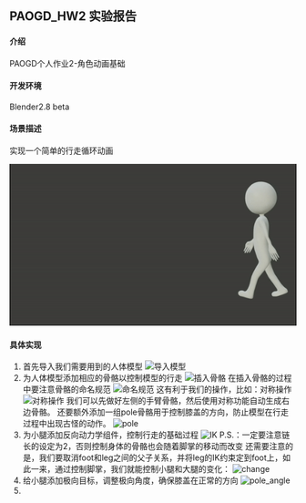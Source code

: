 ## PAOGD_HW2 实验报告

#### 介绍
PAOGD个人作业2-角色动画基础

#### 开发环境
Blender2.8 beta

#### 场景描述

实现一个简单的行走循环动画

![HW2.gif](./HW2.gif "HW2.gif")


#### 具体实现
1. 首先导入我们需要用到的人体模型
![导入模型](https://github.com/erosWu/homework-picture/blob/master/PAOGD_HW2/import.png "import")
2. 为人体模型添加相应的骨骼以控制模型的行走
![插入骨骼](https://github.com/erosWu/homework-picture/blob/master/PAOGD_HW2/insert_bone.png "insert")
在插入骨骼的过程中要注意骨骼的命名规范
![命名规范](https://github.com/erosWu/homework-picture/blob/master/PAOGD_HW2/name_stander.png "name_standerd")
这有利于我们的操作，比如：对称操作
![对称操作](https://github.com/erosWu/homework-picture/blob/master/PAOGD_HW2/symatry.png)
我们可以先做好左侧的手臂骨骼，然后使用对称功能自动生成右边骨骼。
还要额外添加一组pole骨骼用于控制膝盖的方向，防止模型在行走过程中出现古怪的动作。
![pole](https://github.com/erosWu/homework-picture/blob/master/PAOGD_HW2/pole.png)
3. 为小腿添加反向动力学组件，控制行走的基础过程
![IK](https://github.com/erosWu/homework-picture/blob/master/PAOGD_HW2/ik.png)
P.S.：一定要注意链长的设定为2，否则控制身体的骨骼也会随着脚掌的移动而改变
还需要注意的是，我们要取消foot和leg之间的父子关系，并将leg的IK约束定到foot上，如此一来，通过控制脚掌，我们就能控制小腿和大腿的变化：
![change](https://github.com/erosWu/homework-picture/blob/master/PAOGD_HW2/change.png)
4. 给小腿添加极向目标，调整极向角度，确保膝盖在正常的方向
![pole_angle](https://github.com/erosWu/homework-picture/blob/master/PAOGD_HW2/pole_angle.png)
5. 
